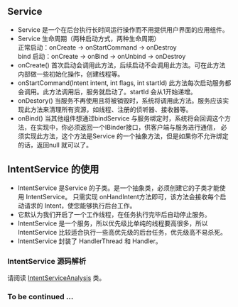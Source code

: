 ## Service
- Service 是一个在后台执行长时间运行操作而不用提供用户界面的应用组件。
- Service 生命周期（两种启动方式，两种生命周期）<br/>
正常启动：onCreate -> onStartCommand -> onDestroy <br/>
bind 启动：onCreate -> onBind -> onUnbind -> onDestroy
- onCreate() 首次启动会调用此方法，后续启动不会调用此方法。可在此方法内部做一些初始化操作，创建线程等。
- onStartCommand(Intent intent, int flags, int startId) 此方法每次启动服务都会调用。此方法调用后，服务就启动了。startId 会从1开始递增。
- onDestory() 当服务不再使用且将被销毁时，系统将调用此方法。服务应该实现此方法来清理所有资源，如线程、注册的侦听器、接收器等。
- onBind() 当其他组件想通过bindService 与服务绑定时，系统将会回调这个方法，在实现中，你必须返回一个IBinder接口，供客户端与服务进行通信，
必须实现此方法，这个方法是Service 的一个抽象方法，但是如果你不允许绑定的话，返回null 就可以了。

## IntentService 的使用
- IntentService 是Service 的子类。是一个抽象类，必须创建它的子类才能使用 IntentService。
只需实现 onHandIntent方法即可，该方法会接收每个启动请求的 Intent，使您能够执行后台工作。
- 它默认为我们开启了一个工作线程，在任务执行完毕后自动停止服务。
- IntentService 是一个服务，所以优先级比单纯的线程要高很多，所以 IntentService 比较适合执行一些高优先级的后台任务，优先级高不易杀死。
- IntentService 封装了 HandlerThread 和 Handler。

### IntentService 源码解析

请阅读 [IntentServiceAnalysis](https://github.com/dzzchao/ServiceDemo/blob/master/app/src/main/java/com/dzzchao/serivcedemo/IntentServiceAnalysis.java) 类。

### To be continued ...
